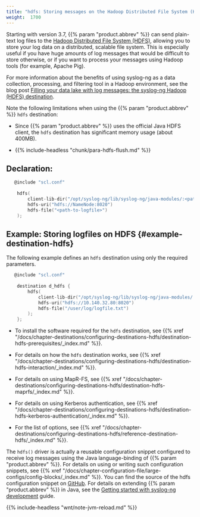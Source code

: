 ```yaml
---
title: "hdfs: Storing messages on the Hadoop Distributed File System (HDFS)"
weight:  1700
---
```

<!-- DISCLAIMER: This file is based on the syslog-ng Open Source Edition documentation https://github.com/balabit/syslog-ng-ose-guides/commit/2f4a52ee61d1ea9ad27cb4f3168b95408fddfdf2 and is used under the terms of The syslog-ng Open Source Edition Documentation License. The file has been modified by Axoflow. -->

Starting with version 3.7, {{% param "product.abbrev" %}} can send plain-text log files to the [Hadoop Distributed File System (HDFS)](http://hadoop.apache.org/), allowing you to store your log data on a distributed, scalable file system. This is especially useful if you have huge amounts of log messages that would be difficult to store otherwise, or if you want to process your messages using Hadoop tools (for example, Apache Pig).

For more information about the benefits of using syslog-ng as a data collection, processing, and filtering tool in a Hadoop environment, see the blog post [Filling your data lake with log messages: the syslog-ng Hadoop (HDFS) destination](https://syslog-ng.com/blog/filling-your-data-lake-with-log-messages-the-syslog-ng-hadoop-hdfs-destination/).

Note the following limitations when using the {{% param "product.abbrev" %}} `hdfs` destination:

  - Since {{% param "product.abbrev" %}} uses the official Java HDFS client, the `hdfs` destination has significant memory usage (about 400MB).

  - {{% include-headless "chunk/para-hdfs-flush.md" %}}


## Declaration:

```c
   @include "scl.conf"
    
    hdfs(
        client-lib-dir("/opt/syslog-ng/lib/syslog-ng/java-modules/:<path-to-preinstalled-hadoop-libraries>")
        hdfs-uri("hdfs://NameNode:8020")
        hdfs-file("<path-to-logfile>")
    );

```



## Example: Storing logfiles on HDFS {#example-destination-hdfs}

The following example defines an `hdfs` destination using only the required parameters.

```c
   @include "scl.conf"
    
    destination d_hdfs {
        hdfs(
            client-lib-dir("/opt/syslog-ng/lib/syslog-ng/java-modules/:/opt/hadoop/libs")
            hdfs-uri("hdfs://10.140.32.80:8020")
            hdfs-file("/user/log/logfile.txt")
        );
    };

```


  - To install the software required for the `hdfs` destination, see {{% xref "/docs/chapter-destinations/configuring-destinations-hdfs/destination-hdfs-prerequisites/_index.md" %}}.

  - For details on how the `hdfs` destination works, see {{% xref "/docs/chapter-destinations/configuring-destinations-hdfs/destination-hdfs-interaction/_index.md" %}}.

  - For details on using MapR-FS, see {{% xref "/docs/chapter-destinations/configuring-destinations-hdfs/destination-hdfs-maprfs/_index.md" %}}.

  - For details on using Kerberos authentication, see {{% xref "/docs/chapter-destinations/configuring-destinations-hdfs/destination-hdfs-kerberos-authentication/_index.md" %}}.

  - For the list of options, see {{% xref "/docs/chapter-destinations/configuring-destinations-hdfs/reference-destination-hdfs/_index.md" %}}.

The `hdfs()` driver is actually a reusable configuration snippet configured to receive log messages using the Java language-binding of {{% param "product.abbrev" %}}. For details on using or writing such configuration snippets, see {{% xref "/docs/chapter-configuration-file/large-configs/config-blocks/_index.md" %}}. You can find the source of the hdfs configuration snippet on [GitHub](https://github.com/syslog-ng/syslog-ng/blob/master/scl/hdfs/plugin.conf). For details on extending {{% param "product.abbrev" %}} in Java, see the [Getting started with syslog-ng development](https://syslog-ng.gitbooks.io/getting-started/content/chapters/chapter_5/section_2.html) guide.

{{% include-headless "wnt/note-jvm-reload.md" %}}
